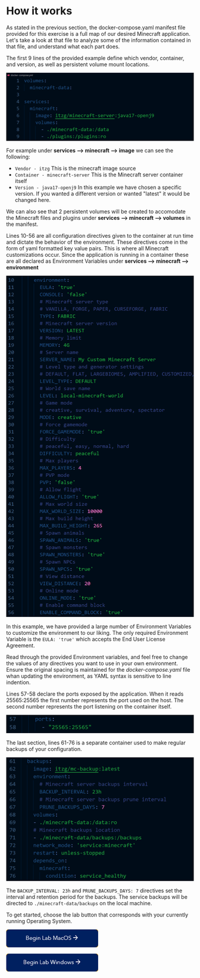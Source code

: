 # How it works

As stated in the previous section, the docker-compose.yaml manifest file provided for this exercise is a full map of our desired Minecraft application. Let's take a look at that file to analyze some of the information contained in that file, and understand what each part does.

The first 9 lines of the provided example define which vendor, container, and version, as well as persistent volume mount locations. 

![first 9 lines](./images/docker-compose_first9.png)

For example under **services --> minecraft --> image** we can see the following:
- `Vendor - itzg` This is the minecraft image source
- `Container - minecraft-server` This is the Minecraft server container itself
- `Version - java17-openj9` In this example we have chosen a specific version. If you wanted a different version or wanted "latest" it would be changed here.

We can also see that 2 persistent volumes will be created to accomodate the Minecraft files and plugins under **services --> minecraft --> volumes** in the manifest.

Lines 10-56 are all configuration directives given to the container at run time and dictate the behavior of the environment. These directives come in the form of yaml formatted key value pairs. This is where all Minecraft customizations occur. Since the application is running in a container these are all declared as Environment Variables under **services --> minecraft --> environment**

![environment](./images/environment.png)

In this example, we have provided a large number of Environment Variables to customize the environment to our liking. The only required Environment Variable is the `EULA: 'true'` which accepts the End User License Agreement. 

Read through the provided Environment variables, and feel free to change the values of any directives you want to use in your own environment. Ensure the original spacing is maintained for the *docker-compose.yaml* file whan updating the environment, as YAML syntax is sensitive to line indention.

Lines 57-58 declare the ports exposed by the application. When it reads 25565:25565 the first number represents the port used on the host. The second number represents the port listening on the container itself.

![ports](./images/ports.png)

The last section, lines 61-76 is a separate container used to make regular backups of your configuration. 

![backups](./images/backups.png)

The `BACKUP_INTERVAL: 23h` and `PRUNE_BACKUPS_DAYS: 7` directives set the interval and retention period for the backups. The service backups will be directed to `./minecraft-data/backups` on the local machine.

To get started, choose the lab button that corresponds with your currently running Operating System.

[![begin_lab_macos](./images/begin_lab_macos.png)](./3_Lab_Exercise_Mac.md)

[![begin_lab_windows](./images/begin_lab_windows.png)](./3_Lab_Exercise_Windows.md)